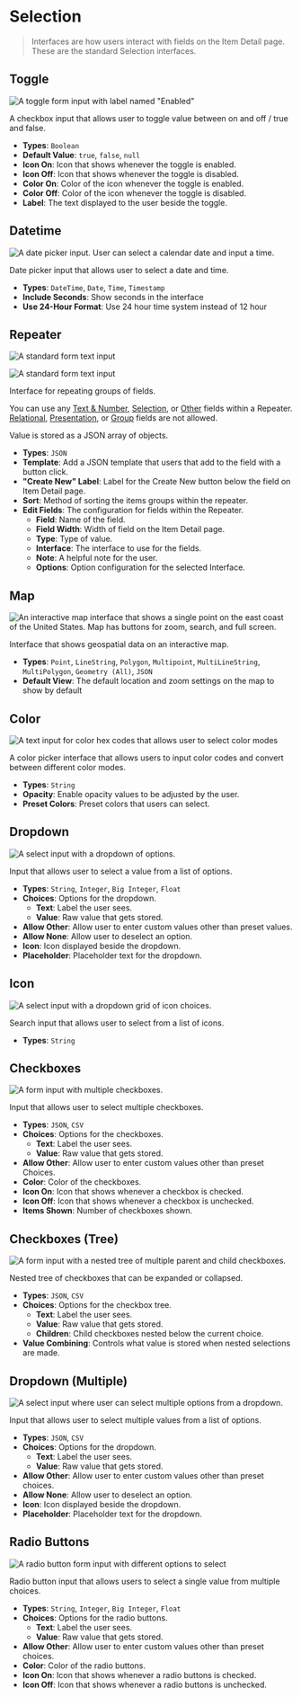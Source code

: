 # Selection

> Interfaces are how users interact with fields on the Item Detail page. These are the standard Selection interfaces.

## Toggle

![A toggle form input with label named "Enabled"](https://cdn.directus.io/docs/v9/configuration/data-model/fields/interfaces-20230308/interface-toggle.webp)

A checkbox input that allows user to toggle value between on and off / true and false.

- **Types**: `Boolean`
- **Default Value**: `true`, `false`, `null`
- **Icon On**: Icon that shows whenever the toggle is enabled.
- **Icon Off**: Icon that shows whenever the toggle is disabled.
- **Color On**: Color of the icon whenever the toggle is enabled.
- **Color Off**: Color of the icon whenever the toggle is disabled.
- **Label**: The text displayed to the user beside the toggle.

## Datetime

![A date picker input. User can select a calendar date and input a time. ](https://cdn.directus.io/docs/v9/configuration/data-model/fields/interfaces-20230308/interface-datetime.webp)

Date picker input that allows user to select a date and time.

- **Types**: `DateTime`, `Date`, `Time`, `Timestamp`
- **Include Seconds**: Show seconds in the interface
- **Use 24-Hour Format**: Use 24 hour time system instead of 12 hour

## Repeater

![A standard form text input](https://cdn.directus.io/docs/v9/configuration/data-model/fields/interfaces-20230308/interface-repeater.webp)

![A standard form text input](https://cdn.directus.io/docs/v9/configuration/data-model/fields/interfaces-20230308/interface-repeater-open.webp)

Interface for repeating groups of fields.

You can use any [Text & Number](/app/data-model/fields/text-numbers),
[Selection](/app/data-model/fields/selection), or [Other](/app/data-model/fields/other) fields
within a Repeater. [Relational](/app/data-model/fields/relational),
[Presentation](/app/data-model/fields/presentation), or [Group](/app/data-model/fields/groups)
fields are not allowed.

Value is stored as a JSON array of objects.

- **Types**: `JSON`
- **Template**: Add a JSON template that users that add to the field with a button click.
- **"Create New" Label**: Label for the Create New button below the field on Item Detail page.
- **Sort**: Method of sorting the items groups within the repeater.
- **Edit Fields**: The configuration for fields within the Repeater.
  - **Field**: Name of the field.
  - **Field Width**: Width of field on the Item Detail page.
  - **Type**: Type of value.
  - **Interface**: The interface to use for the fields.
  - **Note**: A helpful note for the user.
  - **Options**: Option configuration for the selected Interface.

## Map

![An interactive map interface that shows a single point on the east coast of the United States. Map has buttons for zoom, search, and full screen.](https://cdn.directus.io/docs/v9/configuration/data-model/fields/interfaces-20230308/interface-map.webp)

Interface that shows geospatial data on an interactive map.

- **Types**: `Point`, `LineString`, `Polygon`, `Multipoint`, `MultiLineString`, `MultiPolygon`, `Geometry (All)`, `JSON`
- **Default View**: The default location and zoom settings on the map to show by default

## Color

![A text input for color hex codes that allows user to select color modes ](https://cdn.directus.io/docs/v9/configuration/data-model/fields/interfaces-20230308/interface-color.webp)

A color picker interface that allows users to input color codes and convert between different color modes.

- **Types**: `String`
- **Opacity**: Enable opacity values to be adjusted by the user.
- **Preset Colors**: Preset colors that users can select.

## Dropdown

![A select input with a dropdown of options.](https://cdn.directus.io/docs/v9/configuration/data-model/fields/interfaces-20230308/interface-dropdown.webp)

Input that allows user to select a value from a list of options.

- **Types**: `String`, `Integer`, `Big Integer`, `Float`
- **Choices**: Options for the dropdown.
  - **Text**: Label the user sees.
  - **Value**: Raw value that gets stored.
- **Allow Other**: Allow user to enter custom values other than preset values.
- **Allow None**: Allow user to deselect an option.
- **Icon**: Icon displayed beside the dropdown.
- **Placeholder**: Placeholder text for the dropdown.

## Icon

![A select input with a dropdown grid of icon choices.](https://cdn.directus.io/docs/v9/configuration/data-model/fields/interfaces-20230308/interface-icon.webp)

Search input that allows user to select from a list of icons.

- **Types**: `String`

## Checkboxes

![A form input with multiple checkboxes.](https://cdn.directus.io/docs/v9/configuration/data-model/fields/interfaces-20230308/interface-checkboxes.webp)

Input that allows user to select multiple checkboxes.

- **Types**: `JSON`, `CSV`
- **Choices**: Options for the checkboxes.
  - **Text**: Label the user sees.
  - **Value**: Raw value that gets stored.
- **Allow Other**: Allow user to enter custom values other than preset Choices.
- **Color**: Color of the checkboxes.
- **Icon On**: Icon that shows whenever a checkbox is checked.
- **Icon Off**: Icon that shows whenever a checkbox is unchecked.
- **Items Shown**: Number of checkboxes shown.

## Checkboxes (Tree)

![A form input with a nested tree of multiple parent and child checkboxes.](https://cdn.directus.io/docs/v9/configuration/data-model/fields/interfaces-20230308/interface-checkboxes-tree.webp)

Nested tree of checkboxes that can be expanded or collapsed.

- **Types**: `JSON`, `CSV`
- **Choices**: Options for the checkbox tree.
  - **Text**: Label the user sees.
  - **Value**: Raw value that gets stored.
  - **Children**: Child checkboxes nested below the current choice.
- **Value Combining**: Controls what value is stored when nested selections are made.

## Dropdown (Multiple)

![A select input where user can select multiple options from a dropdown.](https://cdn.directus.io/docs/v9/configuration/data-model/fields/interfaces-20230308/interface-dropdown-multiple.webp)

Input that allows user to select multiple values from a list of options.

- **Types**: `JSON`, `CSV`
- **Choices**: Options for the dropdown.
  - **Text**: Label the user sees.
  - **Value**: Raw value that gets stored.
- **Allow Other**: Allow user to enter custom values other than preset choices.
- **Allow None**: Allow user to deselect an option.
- **Icon**: Icon displayed beside the dropdown.
- **Placeholder**: Placeholder text for the dropdown.

## Radio Buttons

![A radio button form input with different options to select](https://cdn.directus.io/docs/v9/configuration/data-model/fields/interfaces-20230308/interface-radio-buttons.webp)

Radio button input that allows users to select a single value from multiple choices.

- **Types**: `String`, `Integer`, `Big Integer`, `Float`
- **Choices**: Options for the radio buttons.
  - **Text**: Label the user sees.
  - **Value**: Raw value that gets stored.
- **Allow Other**: Allow user to enter custom values other than preset choices.
- **Color**: Color of the radio buttons.
- **Icon On**: Icon that shows whenever a radio buttons is checked.
- **Icon Off**: Icon that shows whenever a radio buttons is unchecked.
